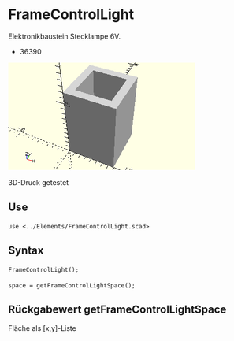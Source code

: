# FrameControlLight
Elektronikbaustein Stecklampe 6V.
- 36390

![FrameControlLight](../../images/FrameControlLight.png)

3D-Druck getestet

## Use
```
use <../Elements/FrameControlLight.scad>
```

## Syntax
```
FrameControlLight();

space = getFrameControlLightSpace();
```

## Rückgabewert getFrameControlLightSpace
Fläche als \[x,y]-Liste